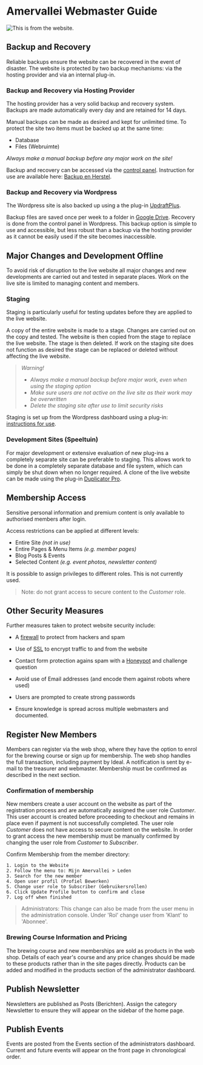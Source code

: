 # Amervallei Webmaster Guide

![This is from the website.](https://usercontent.one/wp/amervallei.nl/wp-content/themes/genesis-sample/images/header.jpg)

## Backup and Recovery
Reliable backups ensure the website can be recovered in the event of disaster. The website is protected by two backup mechanisms: via the hosting provider and via an internal plug-in.

### Backup and Recovery via Hosting Provider
The hosting provider has a very solid backup and recovery system. Backups are made automatically every day and are retained for 14 days.

Manual backups can be made as desired and kept for unlimited time. To protect the site two items must be backed up at the same time:
- Database
- Files (Webruimte)

_Always make a manual backup before any major work on the site!_

Backup and recovery can be accessed via the [control panel][f9510030].
Instruction for use are available here:
[Backup en Herstel][4855723e].

  [4855723e]: https://help.one.com/hc/nl/articles/115005595365-Aan-de-slag-met-Back-up-herstel "Handleiding van One.com"
  [f9510030]: https://www.one.com/admin/backup.do "One.com Control Panel"

### Backup and Recovery via Wordpress
The Wordpress site is also backed up using a the plug-in [UpdraftPlus][428224c8].

  [428224c8]: https://wordpress.org/plugins/updraftplus/ "Updraft Plus Website"
Backup files are saved once per week to a folder in [Google Drive][46b5005a]. Recovery is done from the control panel in Wordpress. This backup option is simple to use and accessible, but less robust than a backup via the hosting provider as it cannot be easily used if the site becomes inaccessible.

  [46b5005a]: https://drive.google.com/drive/u/1/folders/1Ia0dseuPkpZK-nHOS6T1zBpj2leVo2i3 "Google Drive - Updraft Plus Backup Folder"

## Major Changes and Development Offline
To avoid risk of disruption to the live website all major changes and new developments are carried out and tested in separate places. Work on the live site is limited to managing content and members.
### Staging
Staging is particularly useful for testing updates before they are applied to the live website.

A copy of the entire website is made to a stage. Changes are carried out on the copy and tested. The website is then copied from the stage to replace the live website. The stage is then deleted. If work on the staging site does not function as desired the stage can be replaced or deleted without affecting the live website.


>  _Warning!_
>  - _Always make a manual backup before major work, even when using the staging option_
>  - _Make sure users are not active on the live site as their work may be overwritten_
>  - _Delete the staging site after use to limit security risks_

Staging is set up from the Wordpress dashboard using a plug-in:  [instructions for use][898b4463].

  [898b4463]: https://help.one.com/hc/nl/articles/360000020617-Gebruik-de-One-com-Staging-plugin-voor-WordPress "One.com Staging"
### Development Sites (Speeltuin)
For major development or extensive evaluation of new plug-ins a completely separate site can be preferable to staging. This allows work to be done in a completely separate database and file system, which can simply be shut down when no longer required. A clone of the live website can be made using the plug-in [Duplicator Pro][a28e4407].

[a28e4407]: https://snapcreek.com/duplicator/docs/ "Duplicator Pro Documentation"

## Membership Access
Sensitive personal information and premium content is only available to authorised members after login.

Access restrictions can be applied at different levels:
- Entire Site _(not in use)_
- Entire Pages & Menu Items _(e.g. member pages)_
- Blog Posts & Events
- Selected Content _(e.g. event photos, newsletter content)_

It is possible to assign privileges to different roles. This is not currently used.
> Note: do not grant access to secure content to the *Customer* role.

## Other Security Measures
Further measures taken to protect website security include:
- A [firewall][fd957733] to protect from hackers and spam
- Use of [SSL][2f291dea] to encrypt traffic to and from the website
- Contact form protection agains spam with a [Honeypot][60c79bfc] and challenge question
- Avoid use of Email addresses (and encode them against robots where used)
- Users are prompted to create strong passwords
- Ensure knowledge is spread across multiple webmasters and documented.

  [fd957733]: https://wordpress.org/plugins/wordfence/ "Wordfence"
  [2f291dea]: https://really-simple-ssl.com/knowledge-base-overview/ "Really Simple SSL Plug-in"
  [60c79bfc]: http://www.nocean.ca/plugins/honeypot-module-for-contact-form-7-wordpress-plugin/ "Honeypot Plug-in"

## Register New Members
Members can register via the web shop, where they have the option to enrol for the brewing course or sign up for membership. The web shop handles the full transaction, including payment by Ideal. A notification is sent by e-mail to the treasurer and webmaster. Membership must be confirmed as described in the next section.

### Confirmation of membership
New members create a user account on the website as part of the registration process and are automatically assigned the user role _Customer_. This user account is created before proceeding to checkout and remains in place even if payment is not successfully completed. The user role _Customer_ does not have access to secure content on the website. In order to grant access the new membership must be manually confirmed by changing the user role from _Customer_ to _Subscriber_.

Confirm Membership from the member directory:
```
1. Login to the Website
2. Follow the menu to: Mijn Amervallei > Leden
3. Search for the new member
4. Open user profil (Profiel Bewerken)
5. Change user role to Subscriber (Gebruikersrollen)
6. Click Update Profile button to confirm and close
7. Log off when finished
```
> Administrators: This change can also be made from the user menu in the administration console. Under 'Rol' change user from 'Klant' to 'Abonnee'.

### Brewing Course Information and Pricing
The brewing course and new memberships are sold as products in the web shop. Details of each year's course and any price changes should be made to these products rather than in the site pages directly. Products can be added and modified in the products section of the administrator dashboard.
## Publish Newsletter
Newsletters are published as Posts (Berichten). Assign the category Newsletter to ensure they will appear on the sidebar of the home page.
## Publish Events
Events are posted from the Events section of the administrators dashboard. Current and future events will appear on the front page in chronological order.

